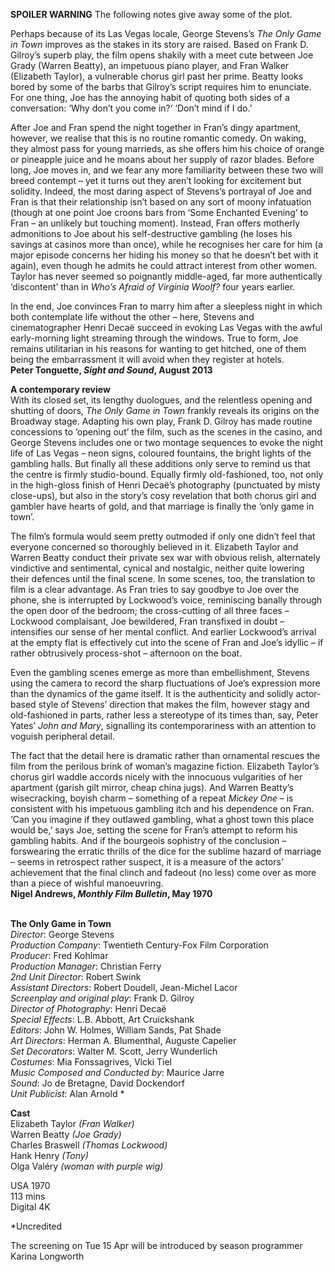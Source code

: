 
**SPOILER WARNING** The following notes give away some of the plot.

Perhaps because of its Las Vegas locale, George Stevens’s _The Only Game in Town_ improves as the stakes in its story are raised. Based on Frank D. Gilroy’s superb play, the film opens shakily with a meet cute between Joe Grady (Warren Beatty), an impetuous piano player, and Fran Walker (Elizabeth Taylor), a vulnerable chorus girl past her prime. Beatty looks bored by some of the barbs that Gilroy’s script requires him to enunciate. For one thing, Joe has the annoying habit of quoting both sides of a conversation: ‘Why don’t you come in?’ ‘Don’t mind if I do.’

After Joe and Fran spend the night together in Fran’s dingy apartment, however, we realise that this is no routine romantic comedy. On waking, they almost pass for young marrieds, as she offers him his choice of orange or pineapple juice and he moans about her supply of razor blades. Before long, Joe moves in, and we fear any more familiarity between these two will breed contempt – yet it turns out they aren’t looking for excitement but solidity. Indeed, the most daring aspect of Stevens’s portrayal of Joe and Fran is that their relationship isn’t based on any sort of moony infatuation (though at one point Joe croons bars from ‘Some Enchanted Evening’ to Fran – an unlikely but touching moment). Instead, Fran offers motherly admonitions to Joe about his self-destructive gambling (he loses his savings at casinos more than once), while he recognises her care for him (a major episode concerns her hiding his money so that he doesn’t bet with it again), even though he admits he could attract interest from other women. Taylor has never seemed so poignantly middle-aged, far more authentically ‘discontent’ than in _Who’s Afraid of Virginia Woolf?_ four years earlier.

In the end, Joe convinces Fran to marry him after a sleepless night in which both contemplate life without the other – here, Stevens and cinematographer Henri Decaë succeed in evoking Las Vegas with the awful early-morning light streaming through the windows. True to form, Joe remains utilitarian in his reasons for wanting to get hitched, one of them being the embarrassment it will avoid when they register at hotels.  
**Peter Tonguette, _Sight and Sound_, August 2013**

**A contemporary review**  
With its closed set, its lengthy duologues, and the relentless opening and shutting of doors, _The Only Game in Town_ frankly reveals its origins on the Broadway stage. Adapting his own play, Frank D. Gilroy has made routine concessions to ‘opening out’ the film, such as the scenes in the casino, and George Stevens includes one or two montage sequences to evoke the night life of Las Vegas – neon signs, coloured fountains, the bright lights of the gambling halls. But finally all these additions only serve to remind us that the centre is firmly studio-bound. Equally firmly old-fashioned, too, not only in the high-gloss finish of Henri Decaë’s photography (punctuated by misty close-ups), but also in the story’s cosy revelation that both chorus girl and gambler have hearts of gold, and that marriage is finally the ‘only game in town’.

The film’s formula would seem pretty outmoded if only one didn’t feel that everyone concerned so thoroughly believed in it. Elizabeth Taylor and Warren Beatty conduct their private sex war with obvious relish, alternately vindictive and sentimental, cynical and nostalgic, neither quite lowering their defences until the final scene. In some scenes, too, the translation to film is a clear advantage. As Fran tries to say goodbye to Joe over the phone, she is interrupted by Lockwood’s voice, reminiscing banally through the open door of the bedroom; the cross-cutting of all three faces – Lockwood complaisant, Joe bewildered, Fran transfixed in doubt – intensifies our sense of her mental conflict. And earlier Lockwood’s arrival at the empty flat is effectively cut into the scene of Fran and Joe’s idyllic – if rather obtrusively process-shot – afternoon on the boat.

Even the gambling scenes emerge as more than embellishment, Stevens using the camera to record the sharp fluctuations of Joe’s expression more than the dynamics of the game itself. It is the authenticity and solidly actor-based style of Stevens’ direction that makes the film, however stagy and old-fashioned in parts, rather less a stereotype of its times than, say, Peter Yates’ _John and Mary_, signalling its contemporariness with an attention to voguish peripheral detail.

The fact that the detail here is dramatic rather than ornamental rescues the film from the perilous brink of woman’s magazine fiction. Elizabeth Taylor’s chorus girl waddle accords nicely with the innocuous vulgarities of her apartment (garish gilt mirror, cheap china jugs). And Warren Beatty’s wisecracking, boyish charm – something of a repeat _Mickey One_ – is consistent with his impetuous gambling itch and his dependence on Fran. ‘Can you imagine if they outlawed gambling, what a ghost town this place would be,’ says Joe, setting the scene for Fran’s attempt to reform his gambling habits. And if the bourgeois sophistry of the conclusion – forswearing the erratic thrills of the dice for the sublime hazard of marriage – seems in retrospect rather suspect, it is a measure of the actors’ achievement that the final clinch and fadeout (no less) come over as more than a piece of wishful manoeuvring.  
**Nigel Andrews, _Monthly Film Bulletin_, May 1970**
<br><br>

**The Only Game in Town**  
_Director_: George Stevens  
_Production Company_:  Twentieth Century-Fox Film Corporation  
_Producer_: Fred Kohlmar  
_Production Manager_: Christian Ferry  
_2nd Unit Director_: Robert Swink  
_Assistant Directors_: Robert Doudell,  Jean-Michel Lacor  
_Screenplay and original play_: Frank D. Gilroy  
_Director of Photography_: Henri Decaë  
_Special Effects_: L.B. Abbott, Art Cruickshank  
_Editors_: John W. Holmes, William Sands, Pat Shade  
_Art Directors_: Herman A. Blumenthal,  Auguste Capelier  
_Set Decorators_: Walter M. Scott, Jerry Wunderlich  
_Costumes_: Mia Fonssagrives, Vicki Tiel  
_Music Composed and Conducted by_: Maurice Jarre  
_Sound_: Jo de Bretagne, David Dockendorf  
_Unit Publicist_: Alan Arnold *

**Cast**  
Elizabeth Taylor _(Fran Walker)_  
Warren Beatty _(Joe Grady)_  
Charles Braswell _(Thomas Lockwood)_  
Hank Henry _(Tony)_  
Olga Valéry _(woman with purple wig)_

USA 1970  
113 mins  
Digital 4K

*Uncredited

The screening on Tue 15 Apr will be introduced by season programmer Karina Longworth
<br><br>
<!--stackedit_data:
eyJoaXN0b3J5IjpbLTE5MTQwODA0NjldfQ==
-->